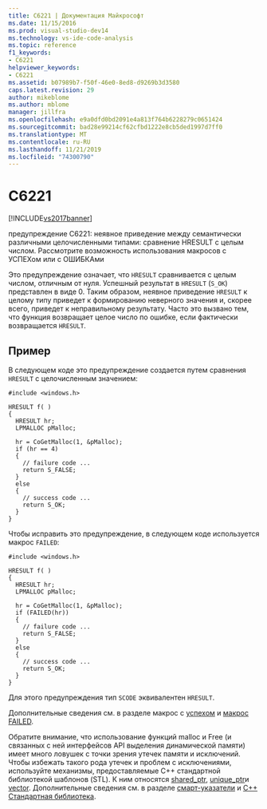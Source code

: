 ```yaml
---
title: C6221 | Документация Майкрософт
ms.date: 11/15/2016
ms.prod: visual-studio-dev14
ms.technology: vs-ide-code-analysis
ms.topic: reference
f1_keywords:
- C6221
helpviewer_keywords:
- C6221
ms.assetid: b07989b7-f50f-46e0-8ed8-d9269b3d3580
caps.latest.revision: 29
author: mikeblome
ms.author: mblome
manager: jillfra
ms.openlocfilehash: e9a0dfd0bd2091e4a813f764b6228279c0651424
ms.sourcegitcommit: bad28e99214cf62cfbd1222e8cb5ded1997d7ff0
ms.translationtype: MT
ms.contentlocale: ru-RU
ms.lasthandoff: 11/21/2019
ms.locfileid: "74300790"
---
```

# <a name="c6221"></a>C6221
[!INCLUDE[vs2017banner](../includes/vs2017banner.md)]

предупреждение C6221: неявное приведение между семантически различными целочисленными типами: сравнение HRESULT с целым числом. Рассмотрите возможность использования макросов с УСПЕХом или с ОШИБКАми  
  
 Это предупреждение означает, что `HRESULT` сравнивается с целым числом, отличным от нуля. Успешный результат в `HRESULT` (`S_OK`) представлен в виде 0. Таким образом, неявное приведение `HRESULT` к целому типу приведет к формированию неверного значения и, скорее всего, приведет к неправильному результату. Часто это вызвано тем, что функция возвращает целое число по ошибке, если фактически возвращается `HRESULT`.  
  
## <a name="example"></a>Пример  
 В следующем коде это предупреждение создается путем сравнения `HRESULT` с целочисленным значением:  
  
```  
#include <windows.h>  
  
HRESULT f( )  
{  
  HRESULT hr;  
  LPMALLOC pMalloc;  
  
  hr = CoGetMalloc(1, &pMalloc);  
  if (hr == 4)  
  {  
    // failure code ...  
    return S_FALSE;  
  }  
  else  
  {  
    // success code ...  
    return S_OK;  
  }  
}  
```  
  
 Чтобы исправить это предупреждение, в следующем коде используется макрос `FAILED`:  
  
```  
#include <windows.h>  
  
HRESULT f( )  
{  
  HRESULT hr;  
  LPMALLOC pMalloc;  
  
  hr = CoGetMalloc(1, &pMalloc);  
  if (FAILED(hr))  
  {  
    // failure code ...  
    return S_FALSE;  
  }  
  else  
  {  
    // success code ...  
    return S_OK;  
  }  
}  
```  
  
 Для этого предупреждения тип `SCODE` эквивалентен `HRESULT`.  
  
 Дополнительные сведения см. в разделе макрос с [успехом](https://go.microsoft.com/fwlink/?LinkId=92738) и [макрос FAILED](https://go.microsoft.com/fwlink/?LinkId=180875).  
  
 Обратите внимание, что использование функций malloc и Free (и связанных с ней интерфейсов API выделения динамической памяти) имеет много ловушек с точки зрения утечек памяти и исключений. Чтобы избежать такого рода утечек и проблем с исключениями, используйте механизмы, предоставляемые C++ стандартной библиотекой шаблонов (STL). К ним относятся [shared_ptr](https://msdn.microsoft.com/library/1469fc51-c658-43f1-886c-f4530dd84860), [unique_ptr](https://msdn.microsoft.com/library/acdf046b-831e-4a4a-83aa-6d4ee467db9a)и [vector](https://msdn.microsoft.com/library/c1431ad8-c0b6-4dbb-89c4-5f651e432d7f). Дополнительные сведения см. в разделе [смарт-указатели](https://msdn.microsoft.com/library/909ef870-904c-49b6-b8cd-e9d0b7dc9435) и [ C++ Стандартная библиотека](https://msdn.microsoft.com/library/a37d3ba3-58af-47c7-9ee2-441ccd7b77ee).
